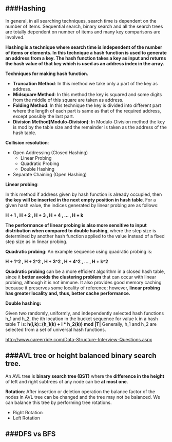 ###Hashing
---
In general, in all searching techniques, search time is dependent on the number of items. Sequential search, binary search and all the search trees are totally dependent on number of items and many key comparisons are involved.

**Hashing is a technique where search time is independent of the number of items or elements. In this technique a hash function is used to generate an address from a key. The hash function takes a key as input and returns the hash value of that key which is used as an address index in the array.**

**Techniques for making hash function.**

- **Truncation Method**: In this method we take only a part of the key as address.
- **Midsquare Method**: In this method the key is squared and some digits from the middle of this square are taken as address.
- **Folding Method**: In this technique the key is divided into different part where the length of each part is same as that of the required address, except possibly the last part.
- **Division Method(Modulo-Division)**: In Modulo-Division method the key is mod by the table size and the remainder is taken as the address of the hash table.


**Collision resolution**:

- Open Addressing (Closed Hashing)
  * Linear Probing 
  * Quadratic Probing
  * Double Hashing
- Separate Chaining (Open Hashing)

**Linear probing**:

In this method if address given by hash function is already occupied, then **the key will be inserted in the next empty position in hash table**. 
For a given hash value, the indices generated by linear probing are as follows:

**H + 1 , H + 2 , H + 3 , H + 4 , ... , H + k**

 **The performance of linear probing is also more sensitive to input distribution when compared to double hashing**, where the step size is determined by another hash function applied to the value instead of a fixed step size as in linear probing.

**Quadratic probing**:
An example sequence using quadratic probing is:

**H + 1^2 , H + 2^2 , H + 3^2 , H + 4^2 , ... , H + k^2**

**Quadratic probing** can be a more efficient algorithm in a closed hash table, since it **better avoids the clustering problem** that can occur with linear probing, although it is not immune. It also provides good memory caching because it preserves some locality of reference; however, **linear probing has greater locality and, thus, better cache performance.**

**Double hashing:**

Given two randomly, uniformly, and independently selected hash functions h_1 and h_2, the ith location in the bucket sequence for value k in a hash table T is: **h(i,k)=(h_1(k) + i * h_2(k)) mod |T|** Generally, h_1 and h_2 are selected from a set of universal hash functions.

http://www.careerride.com/Data-Structure-Interview-Questions.aspx


###AVL tree or height balanced binary search tree.
---

An AVL tree is **binary search tree (BST)** where the **difference in the height** of left and right subtrees of any node can be **at most one**.

**Rotation**:
After insertion or deletion operation the balance factor of the nodes in AVL tree can be changed and the tree may not be balanced. We can balance this tree by performing tree rotations.

- Right Rotation 
- Left Rotation


###DFS vs BFS
---



